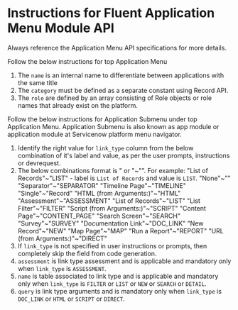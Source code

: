 # Instructions for Fluent Application Menu Module API
Always reference the Application Menu API specifications for more details.

Follow the below instructions for top Application Menu
1. The `name` is an internal name to differentiate between applications with the same title
2. The `category` must be defined as a separate constant using Record API.
3. The `role` are defined by an array consisting of Role objects or role names that already exist on the platform.

Follow the below instructions for Application Submenu under top Application Menu. Application Submenu is also known as app module or application module at Servicenow platform menu navigator.
1. Identify the right value for `link_type` column from the below combination of it's label and value, as per the user prompts, instructions or devrequest.
2. The below combinations format is "<column label> or <display value>"~"<actual value>". For example: "List of Records"~"LIST" - label is `List of Records` and value is `LIST`.
   "None"~""
   "Separator"~"SEPARATOR"
   "Timeline Page"~"TIMELINE"
   "Single"~"Record"
   "HTML (from Arguments:)"~"HTML"
   "Assessment"~"ASSESSMENT"
   "List of Records"~"LIST"
   "List Filter"~"FILTER"
   "Script (from Arguments:)"~"SCRIPT"
   "Content Page"~"CONTENT_PAGE"
   "Search Screen"~"SEARCH"
   "Survey"~"SURVEY"
   "Documentation Link"~"DOC_LINK"
   "New Record"~"NEW"
   "Map Page"~"MAP"
   "Run a Report"~"REPORT"
   "URL (from Arguments:)"~"DIRECT"
3. If `link_type` is not specified in user instructions or prompts, then completely skip the field from code generation.
4. `assessment` is link type assessment and is applicable and mandatory only when `link_type` is `ASSESSMENT`.
5. `name` is table associated to link type and is applicable and mandatory only when `link_type` is `FILTER` or `LIST` or `NEW` or `SEARCH` or `DETAIL`.
6. `query` is link type arguments and is mandatory only when `link_type` is `DOC_LINK` or `HTML` or `SCRIPT` or `DIRECT`.
